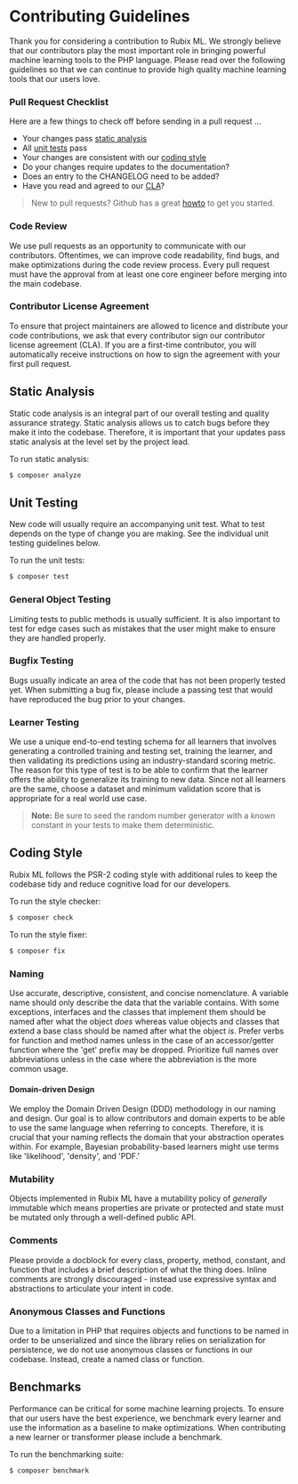 # Contributing Guidelines
Thank you for considering a contribution to Rubix ML. We strongly believe that our contributors play the most important role in bringing powerful machine learning tools to the PHP language. Please read over the following guidelines so that we can continue to provide high quality machine learning tools that our users love.

### Pull Request Checklist
Here are a few things to check off before sending in a pull request ...

- Your changes pass [static analysis](#static-analysis)
- All [unit tests](#unit-testing) pass
- Your changes are consistent with our [coding style](#coding-style)
- Do your changes require updates to the documentation?
- Does an entry to the CHANGELOG need to be added?
- Have you read and agreed to our [CLA](CLA.md)?

> New to pull requests? Github has a great [howto](https://help.github.com/articles/about-pull-requests/) to get you started.

### Code Review
We use pull requests as an opportunity to communicate with our contributors. Oftentimes, we can improve code readability, find bugs, and make optimizations during the code review process. Every pull request must have the approval from at least one core engineer before merging into the main codebase.

### Contributor License Agreement
To ensure that project maintainers are allowed to licence and distribute your code contributions, we ask that every contributor sign our contributor license agreement (CLA). If you are a first-time contributor, you will automatically receive instructions on how to sign the agreement with your first pull request.

## Static Analysis
Static code analysis is an integral part of our overall testing and quality assurance strategy. Static analysis allows us to catch bugs before they make it into the codebase. Therefore, it is important that your updates pass static analysis at the level set by the project lead.

To run static analysis:
```sh
$ composer analyze
```
  
## Unit Testing
New code will usually require an accompanying unit test. What to test depends on the type of change you are making. See the individual unit testing guidelines below.

To run the unit tests:
```sh
$ composer test
```

### General Object Testing
Limiting tests to public methods is usually sufficient. It is also important to test for edge cases such as mistakes that the user might make to ensure they are handled properly.

### Bugfix Testing
Bugs usually indicate an area of the code that has not been properly tested yet. When submitting a bug fix, please include a passing test that would have reproduced the bug prior to your changes.

### Learner Testing
We use a unique end-to-end testing schema for all learners that involves generating a controlled training and testing set, training the learner, and then validating its predictions using an industry-standard scoring metric. The reason for this type of test is to be able to confirm that the learner offers the ability to generalize its training to new data. Since not all learners are the same, choose a dataset and minimum validation score that is appropriate for a real world use case.

> **Note:** Be sure to seed the random number generator with a known constant in your tests to make them deterministic.

## Coding Style
Rubix ML follows the PSR-2 coding style with additional rules to keep the codebase tidy and reduce cognitive load for our developers.

To run the style checker:
```sh
$ composer check
```

To run the style fixer:
```sh
$ composer fix
```

### Naming
Use accurate, descriptive, consistent, and concise nomenclature. A variable name should only describe the data that the variable contains. With some exceptions, interfaces and the classes that implement them should be named after what the object *does* whereas value objects and classes that extend a base class should be named after what the object *is*. Prefer verbs for function and method names unless in the case of an accessor/getter function where the 'get' prefix may be dropped. Prioritize full names over abbreviations unless in the case where the abbreviation is the more common usage.

#### Domain-driven Design
We employ the Domain Driven Design (DDD) methodology in our naming and design. Our goal is to allow contributors and domain experts to be able to use the same language when referring to concepts. Therefore, it is crucial that your naming reflects the domain that your abstraction operates within. For example, Bayesian probability-based learners might use terms like 'likelihood', 'density', and 'PDF.'

### Mutability
Objects implemented in Rubix ML have a mutability policy of *generally* immutable which means properties are private or protected and state must be mutated only through a well-defined public API.

### Comments
Please provide a docblock for every class, property, method, constant, and function that includes a brief description of what the thing does. Inline comments are strongly discouraged - instead use expressive syntax and abstractions to articulate your intent in code.

### Anonymous Classes and Functions
Due to a limitation in PHP that requires objects and functions to be named in order to be unserialized and since the library relies on serialization for persistence, we do not use anonymous classes or functions in our codebase. Instead, create a named class or function.

## Benchmarks
Performance can be critical for some machine learning projects. To ensure that our users have the best experience, we benchmark every learner and use the information as a baseline to make optimizations. When contributing a new learner or transformer please include a benchmark.

To run the benchmarking suite:
```sh
$ composer benchmark
```
